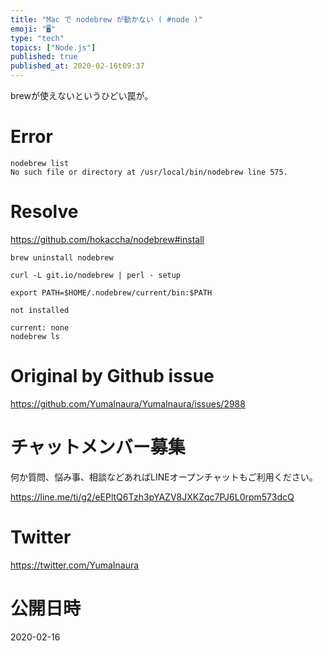 ```yaml
---
title: "Mac で nodebrew が動かない ( #node )"
emoji: "🖥"
type: "tech"
topics: ["Node.js"]
published: true
published_at: 2020-02-16t09:37
---
```


brewが使えないというひどい罠が。

# Error

```
nodebrew list
No such file or directory at /usr/local/bin/nodebrew line 575.
```

# Resolve

https://github.com/hokaccha/nodebrew#install

```
brew uninstall nodebrew
```

```
curl -L git.io/nodebrew | perl - setup
```

```
export PATH=$HOME/.nodebrew/current/bin:$PATH
```

```
not installed

current: none
nodebrew ls
```


# Original by Github issue

https://github.com/YumaInaura/YumaInaura/issues/2988








<!-- Update From Qiita API -->

# チャットメンバー募集


何か質問、悩み事、相談などあればLINEオープンチャットもご利用ください。

https://line.me/ti/g2/eEPltQ6Tzh3pYAZV8JXKZqc7PJ6L0rpm573dcQ





# Twitter


https://twitter.com/YumaInaura


<!-- Update From Qiita API -->



# 公開日時

2020-02-16
